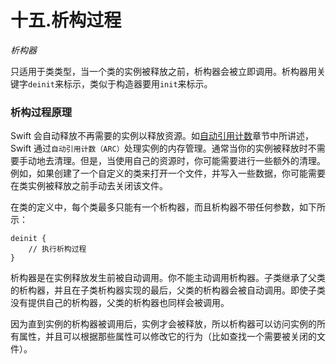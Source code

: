 # 十五.析构过程

_析构器_

只适用于类类型，当一个类的实例被释放之前，析构器会被立即调用。析构器用关键字`deinit`来标示，类似于构造器要用`init`来标示。

### 析构过程原理

Swift 会自动释放不再需要的实例以释放资源。如[自动引用计数](http://wiki.jikexueyuan.com/project/swift/chapter2/16_Automatic_Reference_Counting.html)章节中所讲述，Swift 通过`自动引用计数（ARC）`处理实例的内存管理。通常当你的实例被释放时不需要手动地去清理。但是，当使用自己的资源时，你可能需要进行一些额外的清理。例如，如果创建了一个自定义的类来打开一个文件，并写入一些数据，你可能需要在类实例被释放之前手动去关闭该文件。

在类的定义中，每个类最多只能有一个析构器，而且析构器不带任何参数，如下所示：

```
deinit {
    // 执行析构过程
}
```

析构器是在实例释放发生前被自动调用。你不能主动调用析构器。子类继承了父类的析构器，并且在子类析构器实现的最后，父类的析构器会被自动调用。即使子类没有提供自己的析构器，父类的析构器也同样会被调用。

因为直到实例的析构器被调用后，实例才会被释放，所以析构器可以访问实例的所有属性，并且可以根据那些属性可以修改它的行为（比如查找一个需要被关闭的文件）。

